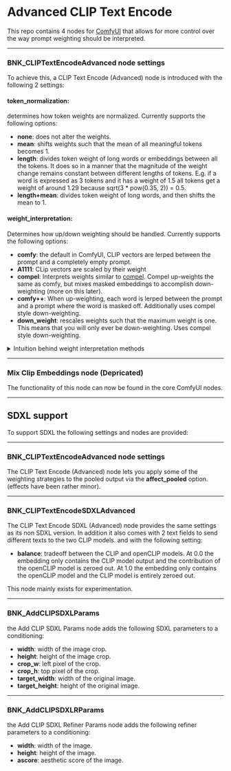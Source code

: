 # Advanced CLIP Text Encode

This repo contains 4 nodes for [ComfyUI](https://github.com/comfyanonymous/ComfyUI) that allows for more control over the way prompt weighting should be interpreted.

---

### BNK_CLIPTextEncodeAdvanced node settings
To achieve this, a CLIP Text Encode (Advanced) node is introduced with the following 2 settings:

#### token_normalization:
determines how token weights are normalized. Currently supports the following options:
- **none**: does not alter the weights.
- **mean**: shifts weights such that the mean of all meaningful tokens becomes 1.
- **length**: divides token weight of long words or embeddings between all the tokens. It does so in a manner that the magnitude of the weight change remains constant between different lengths of tokens. E.g. if a word is expressed as 3 tokens and it has a weight of 1.5 all tokens get a weight of around 1.29 because sqrt(3 * pow(0.35, 2)) = 0.5.
- **length+mean**: divides token weight of long words, and then shifts the mean to 1.

#### weight_interpretation:
Determines how up/down weighting should be handled. Currently supports the following options:
- **comfy**: the default in ComfyUI, CLIP vectors are lerped between the prompt and a completely empty prompt.
- **A1111**: CLip vectors are scaled by their weight
- **compel**: Interprets weights similar to [compel](https://github.com/damian0815/compel). Compel up-weights the same as comfy, but mixes masked embeddings to accomplish down-weighting (more on this later).
- **comfy++**: When up-weighting, each word is lerped between the prompt and a prompt where the word is masked off. Additionally uses compel style down-weighting.
- **down_weight**: rescales weights such that the maximum weight is one. This means that you will only ever be down-weighting. Uses compel style down-weighting.

<details>
<summary>
Intuition behind weight interpretation methods
</summary>

### up weighting

the diagram below visualizes the 3 different way in which the 3 methods to transform the clip embeddings to achieve up-weighting

![visual explanation of attention methods](https://github.com/BlenderNeko/ComfyUI_ADV_CLIP_emb/blob/master/visual.png)

As can be seen, in A1111 we use weights to travel on the line between the zero vector and the vector corresponding to the token embedding. This can be seen as adjusting the magnitude of the embedding which both makes our final embedding point more in the direction the thing we are up weighting (or away when down weighting) and creates stronger activations out of SD because of the bigger numbers.

Comfy also creates a direction starting from a single point but instead uses the vector embedding corresponding to a completely empty prompt. we are now traveling on a line that approximates the epitome of a certain thing. Despite the magnitude of the vector not growing as fast as in A1111 this is actually quite effective and can result in SD quite aggressively chasing concepts that are up-weighted.

Comfy++ does not start from a single point but instead travels between the presence and absence of a concept in the prompt. Despite the idea being similar to that of comfy it is a lot less aggressive.

#### visual comparison of the different methods

Below a short clip of the prompt `cinematic wide shot of the ocean, beach, (palmtrees:1.0), at sunset, milkyway`, where the weight of palmtree slowly increasses from 1.0 to 2.0 in 20 steps. (made using [silicon29](https://huggingface.co/Xynon/SD-Silicon) in SD 1.5)

https://user-images.githubusercontent.com/126974546/232336840-e9076b7c-3799-4335-baaa-992a6b8cad8a.mp4

### down-weighting

One of the issues with using the above methods for down-weighting is that the embedding vectors associated with a token do not just contain "information" about that token, but actually pull in a lot of context about the entire prompt. Most of the information they contain seemingly is about that specific token, which is why theses various up-weighting interpretations work, but that given token permeates throughout the entire CLIP embedding. In the example prompt above we can down-weight `palmtrees` all the way to .1 in comfy or A1111, but because the presence of the tokens that represent palmtrees affects the entire embedding, we still get to see a lot of palmtrees in our outputs. suppose we have the prompt `(pears:.2) and (apples:.5) in a bowl`. Compel does the following to accomplish down-weighting: it creates embeddings 
- `A` = `pears and apples in a bowl`, 
- `B` = `_ and apples in a bowl`
-  `C` = `_ and _ in a bowl`

which it then mixes into a final embedding `0.2 * A + 0.3 * B + 0.5 * C`. This way we truly only have 0.2 of the influence of pears in our entire embedding, and 0.5 of apples.

</details>

---

### Mix Clip Embeddings node (Depricated)

The functionality of this node can now be found in the core ComfyUI nodes.

---

## SDXL support

To support SDXL the following settings and nodes are provided:

---

### BNK_CLIPTextEncodeAdvanced node settings

The CLIP Text Encode (Advanced) node lets you apply some of the weighting strategies to the pooled output via the **affect_pooled** option. (effects have been rather minor).

---

### BNK_CLIPTextEncodeSDXLAdvanced

The CLIP Text Encode SDXL (Advanced) node provides the same settings as its non SDXL version. In addition it also comes with 2 text fields to send different texts to the two CLIP models. and with the following setting:

- **balance**: tradeoff between the CLIP and openCLIP models. At 0.0 the embedding only contains the CLIP model output and the contribution of the openCLIP model is zeroed out. At 1.0 the embedding only contains the openCLIP model and the CLIP model is entirely zeroed out.

This node mainly exists for experimentation.

---

### BNK_AddCLIPSDXLParams

the Add CLIP SDXL Params node adds the following SDXL parameters to a conditioning:

- **width**: width of the image crop.
- **height**: height of the image crop.
- **crop_w**: left pixel of the crop.
- **crop_h**: top pixel of the crop.
- **target_width**: width of the original image.
- **target_height**: height of the original image.

----

### BNK_AddCLIPSDXLRParams

the Add CLIP SDXL Refiner Params node adds the following refiner parameters to a conditioning:

- **width**: width of the image.
- **height**: height of the image.
- **ascore**: aesthetic score of the image.
